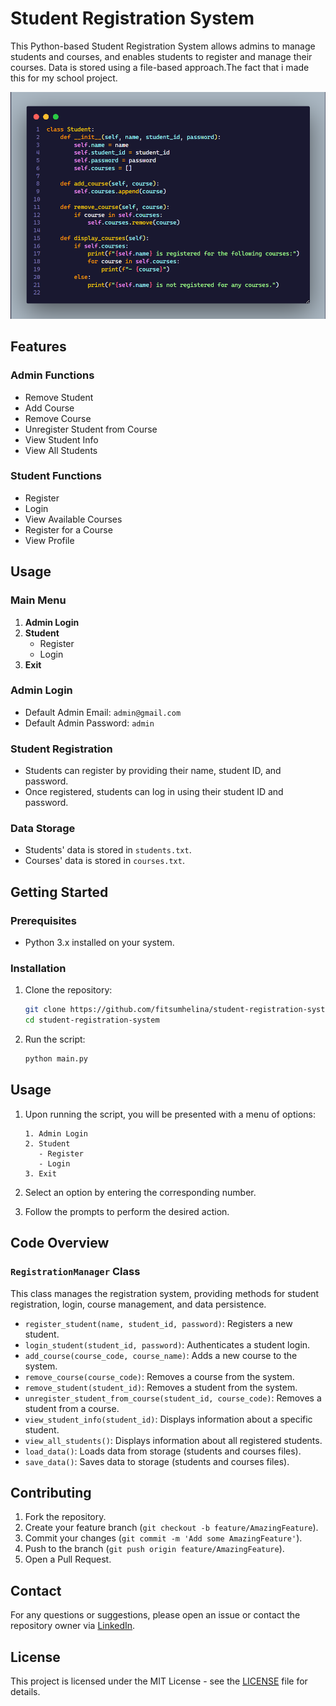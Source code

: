 # Student Registration System

This Python-based Student Registration System allows admins to manage students and courses, and enables students to register and manage their courses. Data is stored using a file-based approach.The fact that i made this for my school project.

![Screenshot](./mock5.png) 

## Features

### Admin Functions
- Remove Student
- Add Course
- Remove Course
- Unregister Student from Course
- View Student Info
- View All Students

### Student Functions
- Register
- Login
- View Available Courses
- Register for a Course
- View Profile

## Usage

### Main Menu
1. **Admin Login**
2. **Student**
   - Register
   - Login
3. **Exit**

### Admin Login
- Default Admin Email: `admin@gmail.com`
- Default Admin Password: `admin`

### Student Registration
- Students can register by providing their name, student ID, and password.
- Once registered, students can log in using their student ID and password.

### Data Storage
- Students' data is stored in `students.txt`.
- Courses' data is stored in `courses.txt`.

## Getting Started

### Prerequisites

- Python 3.x installed on your system.

### Installation

1. Clone the repository:
    ```bash
    git clone https://github.com/fitsumhelina/student-registration-system.git
    cd student-registration-system
    ```

2. Run the script:
    ```bash
    python main.py
    ```

## Usage

1. Upon running the script, you will be presented with a menu of options:

    ```
    1. Admin Login
    2. Student
       - Register
       - Login
    3. Exit
    ```

2. Select an option by entering the corresponding number.

3. Follow the prompts to perform the desired action.

## Code Overview

### `RegistrationManager` Class

This class manages the registration system, providing methods for student registration, login, course management, and data persistence.

- `register_student(name, student_id, password)`: Registers a new student.
- `login_student(student_id, password)`: Authenticates a student login.
- `add_course(course_code, course_name)`: Adds a new course to the system.
- `remove_course(course_code)`: Removes a course from the system.
- `remove_student(student_id)`: Removes a student from the system.
- `unregister_student_from_course(student_id, course_code)`: Removes a student from a course.
- `view_student_info(student_id)`: Displays information about a specific student.
- `view_all_students()`: Displays information about all registered students.
- `load_data()`: Loads data from storage (students and courses files).
- `save_data()`: Saves data to storage (students and courses files).

## Contributing

1. Fork the repository.
2. Create your feature branch (`git checkout -b feature/AmazingFeature`).
3. Commit your changes (`git commit -m 'Add some AmazingFeature'`).
4. Push to the branch (`git push origin feature/AmazingFeature`).
5. Open a Pull Request.

## Contact

For any questions or suggestions, please open an issue or contact the repository owner via [LinkedIn](https://www.linkedin.com/in/fitsum-helina-57164828a/).

## License

This project is licensed under the MIT License - see the [LICENSE](./licence) file for details.
